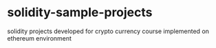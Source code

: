 # solidity-sample-projects

solidity projects developed for crypto currency course implemented on ethereum environment
